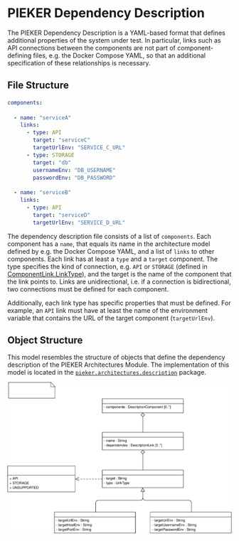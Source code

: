 # PIEKER Dependency Description

The PIEKER Dependency Description is a YAML-based format that defines additional properties of the system under test.
In particular, links such as API connections between the components are not part of component-defining files, e.g. the 
Docker Compose YAML, so that an additional specification of these relationships is necessary.

## File Structure

```yaml
components:

  - name: "serviceA"
    links:
      - type: API
        target: "serviceC"
        targetUrlEnv: "SERVICE_C_URL"
      - type: STORAGE
        target: "db"
        usernameEnv: "DB_USERNAME"
        passwordEnv: "DB_PASSWORD"

  - name: "serviceB"
    links:
      - type: API
        target: "serviceD"
        targetUrlEnv: "SERVICE_D_URL"
```

The dependency description file consists of a list of `components`. Each component has a `name`, that equals its name 
in the architecture model defined by e.g. the Docker Compose YAML, and a list of `links` to other components. Each link 
has at least a `type` and a `target` component. The type specifies the kind of connection, e.g. `API` or `STORAGE` 
(defined in [ComponentLink.LinkType](../model/ComponentLink.java)), and the target is the name of the component that the
link points to. Links are unidirectional, i.e. if a connection is bidirectional, two connections must be defined for 
each component.

Additionally, each link type has specific properties that must be defined. For example, an `API` link must have at least
the name of the environment variable that contains the URL of the target component (`targetUrlEnv`).

## Object Structure

This model resembles the structure of objects that define the dependency description of the PIEKER Architectures Module.
The implementation of this model is located in the [`pieker.architectures.description`](.) package.

![PIEKER Dependency Description Model](../../../../../../doc/img/pieker_dependency_desc.svg)
